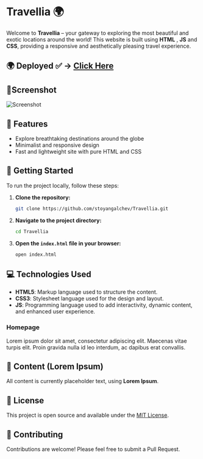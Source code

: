 # Travellia 🌍

Welcome to **Travellia** – your gateway to exploring the most beautiful and exotic locations around the world! This website is built using **HTML** , **JS** and **CSS**, providing a responsive and aesthetically pleasing travel experience.

## 🌍 Deployed ✅ -> [Click Here](https://stoyangalchev.github.io/Travellia/)
## 📸Screenshot
![Screenshot](./Screenshot.png)
## 🌟 Features

- Explore breathtaking destinations around the globe
- Minimalist and responsive design
- Fast and lightweight site with pure HTML and CSS

## 🚀 Getting Started

To run the project locally, follow these steps:

1. **Clone the repository:**

   ```bash
   git clone https://github.com/stoyangalchev/Travellia.git
   ```

2. **Navigate to the project directory:**

   ```bash
   cd Travellia
   ```

3. **Open the `index.html` file in your browser:**

   ```bash
   open index.html
   ```

## 💻 Technologies Used

- **HTML5**: Markup language used to structure the content.
- **CSS3**: Stylesheet language used for the design and layout.
- **JS**: Programming language used to add interactivity, dynamic content, and enhanced user experience. 


### Homepage
Lorem ipsum dolor sit amet, consectetur adipiscing elit. Maecenas vitae turpis elit. Proin gravida nulla id leo interdum, ac dapibus erat convallis.


## 📝 Content (Lorem Ipsum)

All content is currently placeholder text, using **Lorem Ipsum**.


## 📄 License

This project is open source and available under the [MIT License](LICENSE).

## 🌟 Contributing

Contributions are welcome! Please feel free to submit a Pull Request.




